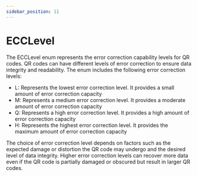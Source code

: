 ```yaml
---
sidebar_position: 11
---
```

# ECCLevel

The ECCLevel enum represents the error correction capability levels for QR codes. QR codes can have different levels of error correction to ensure data integrity and readability. The enum includes the following error correction levels:

- L: Represents the lowest error correction level. It provides a small amount of error correction capacity
- M: Represents a medium error correction level. It provides a moderate amount of error correction capacity
- Q: Represents a high error correction level. It provides a high amount of error correction capacity
- H: Represents the highest error correction level. It provides the maximum amount of error correction capacity

The choice of error correction level depends on factors such as the expected damage or distortion the QR code may undergo and the desired level of data integrity. Higher error correction levels can recover more data even if the QR code is partially damaged or obscured but result in larger QR codes.
